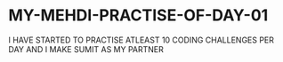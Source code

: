 # MY-MEHDI-PRACTISE-OF-DAY-01
I HAVE STARTED TO PRACTISE ATLEAST 10 CODING CHALLENGES PER DAY AND I MAKE SUMIT AS MY PARTNER
